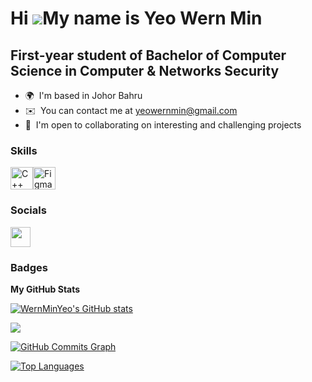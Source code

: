 Hi ![](https://user-images.githubusercontent.com/18350557/176309783-0785949b-9127-417c-8b55-ab5a4333674e.gif)My name is Yeo Wern Min
====================================================================================================================================

First-year student of Bachelor of Computer Science in Computer & Networks Security
----------------------------------------------------------------------------------

* 🌍  I'm based in Johor Bahru
* ✉️  You can contact me at [yeowernmin@gmail.com](mailto:yeowernmin@gmail.com)
* 🤝  I'm open to collaborating on interesting and challenging projects

### Skills


<p align="left">
<a href="https://docs.microsoft.com/en-us/cpp/?view=msvc-170" target="_blank" rel="noreferrer"><img src="https://raw.githubusercontent.com/danielcranney/readme-generator/main/public/icons/skills/cplusplus-colored.svg" width="36" height="36" alt="C++" /></a><a href="https://www.figma.com/" target="_blank" rel="noreferrer"><img src="https://raw.githubusercontent.com/danielcranney/readme-generator/main/public/icons/skills/figma-colored.svg" width="36" height="36" alt="Figma" /></a>
</p>


### Socials

<p align="left"> <a href="https://www.github.com/WernMinYeo" target="_blank" rel="noreferrer"> <picture> <source media="(prefers-color-scheme: dark)" srcset="https://raw.githubusercontent.com/danielcranney/readme-generator/main/public/icons/socials/github-dark.svg" /> <source media="(prefers-color-scheme: light)" srcset="https://raw.githubusercontent.com/danielcranney/readme-generator/main/public/icons/socials/github.svg" /> <img src="https://raw.githubusercontent.com/danielcranney/readme-generator/main/public/icons/socials/github.svg" width="32" height="32" /> </picture> </a></p>

### Badges

<b>My GitHub Stats</b>

<a href="http://www.github.com/WernMinYeo"><img src="https://github-readme-stats.vercel.app/api?username=WernMinYeo&show_icons=true&hide=&count_private=true&title_color=facc15&text_color=ffffff&icon_color=ffffff&bg_color=581c87&hide_border=true&show_icons=true" alt="WernMinYeo's GitHub stats" /></a>

<a href="http://www.github.com/WernMinYeo"><img src="https://github-readme-streak-stats.herokuapp.com/?user=WernMinYeo&stroke=ffffff&background=581c87&ring=facc15&fire=facc15&currStreakNum=ffffff&currStreakLabel=facc15&sideNums=ffffff&sideLabels=ffffff&dates=ffffff&hide_border=true" /></a>

<a href="http://www.github.com/WernMinYeo"><img src="https://github-readme-activity-graph.cyclic.app/graph?username=WernMinYeo&bg_color=581c87&color=ffffff&line=ffffff&point=ffffff&area_color=581c87&area=true&hide_border=true&custom_title=GitHub%20Commits%20Graph" alt="GitHub Commits Graph" /></a>

<a href="https://github.com/WernMinYeo" align="left"><img src="https://github-readme-stats.vercel.app/api/top-langs/?username=WernMinYeo&langs_count=10&title_color=facc15&text_color=ffffff&icon_color=ffffff&bg_color=581c87&hide_border=true&locale=en&custom_title=Top%20%Languages" alt="Top Languages" /></a>
